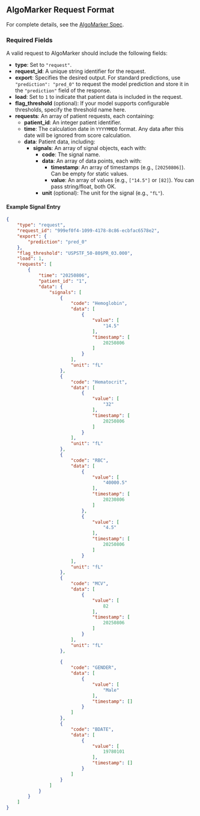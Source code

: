 ## AlgoMarker Request Format

For complete details, see the [AlgoMarker Spec](/SharePoint_Documents/General/AlgoMarker/RDG-04-11-33%20AM%20Library%20SW%20Version%201.1%20Software%20Design%20Document%20-%20Rev%20D.docx).

### Required Fields

A valid request to AlgoMarker should include the following fields:

- **type**: Set to `"request"`.
- **request_id**: A unique string identifier for the request.
- **export**: Specifies the desired output. For standard predictions, use `"prediction": "pred_0"` to request the model prediction and store it in the `"prediction"` field of the response.
- **load**: Set to `1` to indicate that patient data is included in the request.
- **flag_threshold** (optional): If your model supports configurable thresholds, specify the threshold name here.
- **requests**: An array of patient requests, each containing:
    - **patient_id**: An integer patient identifier.
    - **time**: The calculation date in `YYYYMMDD` format. Any data after this date will be ignored from score calculation.
    - **data**: Patient data, including:
        - **signals**: An array of signal objects, each with:
            - **code**: The signal name.
            - **data**: An array of data points, each with:
                - **timestamp**: An array of timestamps (e.g., `[20250806]`). Can be empty for static values.
                - **value**: An array of values (e.g., `["14.5"]` or `[82]`). You can pass string/float, both OK.
            - **unit** (optional): The unit for the signal (e.g., `"fL"`).

#### Example Signal Entry
```json
{
    "type": "request",
    "request_id": "999ef0f4-1099-4178-8c86-ecbfac6578e2",
    "export": {
        "prediction": "pred_0"
    },
    "flag_threshold": "USPSTF_50-80$PR_03.000",
    "load": 1,
    "requests": [
        {
            "time": "20250806",
            "patient_id": "1",
            "data": {
                "signals": [
                    {
                        "code": "Hemoglobin",
                        "data": [
                            {
                                "value": [
                                    "14.5"
                                ],
                                "timestamp": [
                                    20250806
                                ]
                            }
                        ],
                        "unit": "fL"
                    },
                    {
                        "code": "Hematocrit",
                        "data": [
                            {
                                "value": [
                                    "32"
                                ],
                                "timestamp": [
                                    20250806
                                ]
                            }
                        ],
                        "unit": "fL"
                    },
                    {
                        "code": "RBC",
                        "data": [
                            {
                                "value": [
                                    "40000.5"
                                ],
                                "timestamp": [
                                    20230806
                                ]
                            },
                            {
                                "value": [
                                    "4.5"
                                ],
                                "timestamp": [
                                    20250806
                                ]
                            }
                        ],
                        "unit": "fL"
                    },
                    {
                        "code": "MCV",
                        "data": [
                            {
                                "value": [
                                    82
                                ],
                                "timestamp": [
                                    20250806
                                ]
                            }
                        ],
                        "unit": "fL"
                    },
                    
                    {
                        "code": "GENDER",
                        "data": [
                            {
                                "value": [
                                    "Male"
                                ],
                                "timestamp": []
                            }
                        ]
                    },
                    {
                        "code": "BDATE",
                        "data": [
                            {
                                "value": [
                                    19780101
                                ],
                                "timestamp": []
                            }
                        ]
                    }
                ]
            }
        }
    ]
}
```